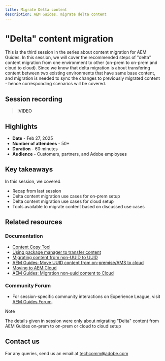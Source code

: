 ```yaml
---
title: Migrate Delta content
description: AEM Guides, migrate delta content
---
```

# "Delta" content migration

This is the third session in the series about content migration for AEM Guides. 
In this session, we will cover the recommended steps of "delta" content migration from one environment to other (on-prem to on-prem and cloud to cloud). 
Since we know that delta migration is about transfering content between two existing environments that have same base content, and migration is needed to sync the changes to previously migrated content - hence corresponding scenarios will be covered.


## Session recording

>[!VIDEO](https://video.tv.adobe.com/v/3434807/uuid-migration-content-migration-guides-migration?quality=12&learn=on)


## Highlights

- **Date** - Feb 27, 2025 
- **Number of attendees** - 50+
- **Duration** - 60 minutes
- **Audience** - Customers, partners, and Adobe employees


## Key takeaways

In this session, we covered:
- Recap from last session
- Delta content migration use cases for on-prem setup
- Delta content migration use cases for cloud setup
- Tools available to migrate content based on discussed use cases

 
## Related resources

### Documentation

- [Content Copy Tool](https://experienceleague.adobe.com/en/docs/experience-manager-cloud-service/content/implementing/developer-tools/content-copy)
- [Using package manager to transfer content](https://experienceleague.adobe.com/en/docs/experience-manager-cloud-service/content/implementing/developer-tools/package-manager)
- [Migrating content from non-UUID to UUID](https://experienceleague.adobe.com/en/docs/experience-manager-guides/using/install-guide/on-prem-ig/content-migration/migration-process/migrate-non-uuid-uuid)
- [AEM Guides: Move UUID content from on-premise/AMS to cloud](../../cs-install-guide/migrate-on-premise-content-cloud.md)
- [Moving to AEM Cloud](https://experienceleague.adobe.com/en/docs/experience-manager-cloud-service/content/migration-journey/getting-started)
- [AEM Guides: Migration non-uuid content to Cloud](../../install-guide/migrate-uuid-non-uuid.md)
 
### Community Forum

- For session-specific community interactions on Experience League, visit  [AEM Guides Forum](https://experienceleaguecommunities.adobe.com/t5/experience-manager-guides/bd-p/xml-documentation-discussions).


>[!NOTE]
>
> The details given in session were only about migrating "Delta" content from AEM Guides on-prem to on-prem or cloud to cloud setup



## Contact us

For any queries, send us an email at <techcomm@adobe.com>